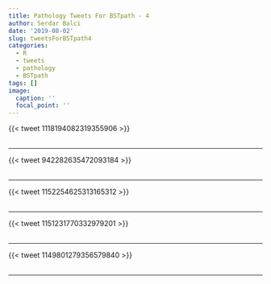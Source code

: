 ```yaml
---
title: Pathology Tweets For BSTpath - 4
author: Serdar Balci
date: '2019-08-02'
slug: tweetsForBSTpath4
categories:
  - R
  - tweets
  - pathology
  - BSTpath
tags: []
image:
  caption: ''
  focal_point: ''
---
```



{{< tweet 1118194082319355906 >}}
<br>
<br>
<hr>
{{< tweet 942282635472093184 >}}
<br>
<br>
<hr>
{{< tweet 1152254625313165312 >}}
<br>
<br>
<hr>
{{< tweet 1151231770332979201 >}}
<br>
<br>
<hr>
{{< tweet 1149801279356579840 >}}
<br>
<br>
<hr>
